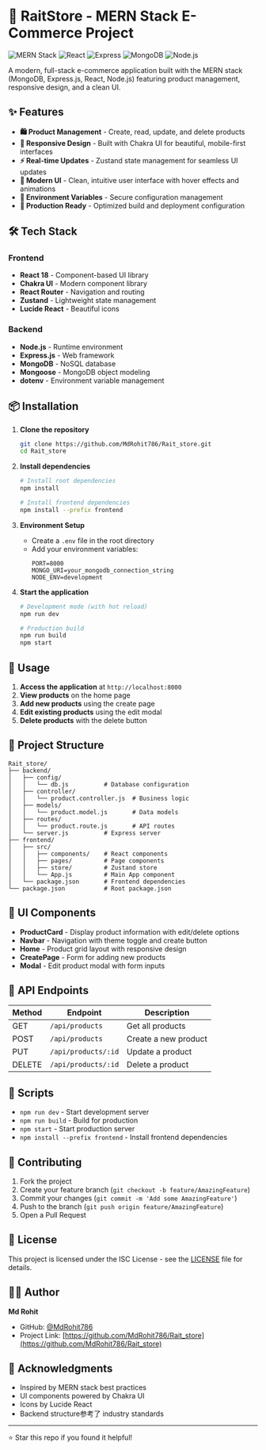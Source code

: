 # 📱 RaitStore - MERN Stack E-Commerce Project

![MERN Stack](https://img.shields.io/badge/MERN-Full%20Stack-green)
![React](https://img.shields.io/badge/React-18.2-blue)
![Express](https://img.shields.io/badge/Express-4.18-lightgrey)
![MongoDB](https://img.shields.io/badge/MongoDB-8.0-green)
![Node.js](https://img.shields.io/badge/Node.js-20.0-brightgreen)

A modern, full-stack e-commerce application built with the MERN stack (MongoDB, Express.js, React, Node.js) featuring product management, responsive design, and a clean UI.

## ✨ Features

- **🛍️ Product Management** - Create, read, update, and delete products
- **🎨 Responsive Design** - Built with Chakra UI for beautiful, mobile-first interfaces
- **⚡ Real-time Updates** - Zustand state management for seamless UI updates
- **🎯 Modern UI** - Clean, intuitive user interface with hover effects and animations
- **🔐 Environment Variables** - Secure configuration management
- **🚀 Production Ready** - Optimized build and deployment configuration

## 🛠️ Tech Stack

### Frontend
- **React 18** - Component-based UI library
- **Chakra UI** - Modern component library
- **React Router** - Navigation and routing
- **Zustand** - Lightweight state management
- **Lucide React** - Beautiful icons

### Backend
- **Node.js** - Runtime environment
- **Express.js** - Web framework
- **MongoDB** - NoSQL database
- **Mongoose** - MongoDB object modeling
- **dotenv** - Environment variable management

## 📦 Installation

1. **Clone the repository**
   ```bash
   git clone https://github.com/MdRohit786/Rait_store.git
   cd Rait_store
   ```

2. **Install dependencies**
   ```bash
   # Install root dependencies
   npm install
   
   # Install frontend dependencies
   npm install --prefix frontend
   ```

3. **Environment Setup**
   - Create a `.env` file in the root directory
   - Add your environment variables:
     ```
     PORT=8000
     MONGO_URI=your_mongodb_connection_string
     NODE_ENV=development
     ```

4. **Start the application**
   ```bash
   # Development mode (with hot reload)
   npm run dev
   
   # Production build
   npm run build
   npm start
   ```

## 🚀 Usage

1. **Access the application** at `http://localhost:8000`
2. **View products** on the home page
3. **Add new products** using the create page
4. **Edit existing products** using the edit modal
5. **Delete products** with the delete button

## 📁 Project Structure

```
Rait_store/
├── backend/
│   ├── config/
│   │   └── db.js          # Database configuration
│   ├── controller/
│   │   └── product.controller.js  # Business logic
│   ├── models/
│   │   └── product.model.js       # Data models
│   ├── routes/
│   │   └── product.route.js       # API routes
│   └── server.js          # Express server
├── frontend/
│   ├── src/
│   │   ├── components/    # React components
│   │   ├── pages/         # Page components
│   │   ├── store/         # Zustand store
│   │   └── App.js         # Main App component
│   └── package.json       # Frontend dependencies
└── package.json           # Root package.json
```

## 🎨 UI Components

- **ProductCard** - Display product information with edit/delete options
- **Navbar** - Navigation with theme toggle and create button
- **Home** - Product grid layout with responsive design
- **CreatePage** - Form for adding new products
- **Modal** - Edit product modal with form inputs

## 🔌 API Endpoints

| Method | Endpoint | Description |
|--------|----------|-------------|
| GET | `/api/products` | Get all products |
| POST | `/api/products` | Create a new product |
| PUT | `/api/products/:id` | Update a product |
| DELETE | `/api/products/:id` | Delete a product |

## 🌟 Scripts

- `npm run dev` - Start development server
- `npm run build` - Build for production
- `npm start` - Start production server
- `npm install --prefix frontend` - Install frontend dependencies

## 🤝 Contributing

1. Fork the project
2. Create your feature branch (`git checkout -b feature/AmazingFeature`)
3. Commit your changes (`git commit -m 'Add some AmazingFeature'`)
4. Push to the branch (`git push origin feature/AmazingFeature`)
5. Open a Pull Request

## 📝 License

This project is licensed under the ISC License - see the [LICENSE](LICENSE) file for details.

## 👨‍💻 Author

**Md Rohit**  
- GitHub: [@MdRohit786](https://github.com/MdRohit786)
- Project Link: [https://github.com/MdRohit786/Rait_store](https://github.com/MdRohit786/Rait_store)

## 🙏 Acknowledgments

- Inspired by MERN stack best practices
- UI components powered by Chakra UI
- Icons by Lucide React
- Backend structure参考了 industry standards

---

⭐ Star this repo if you found it helpful!